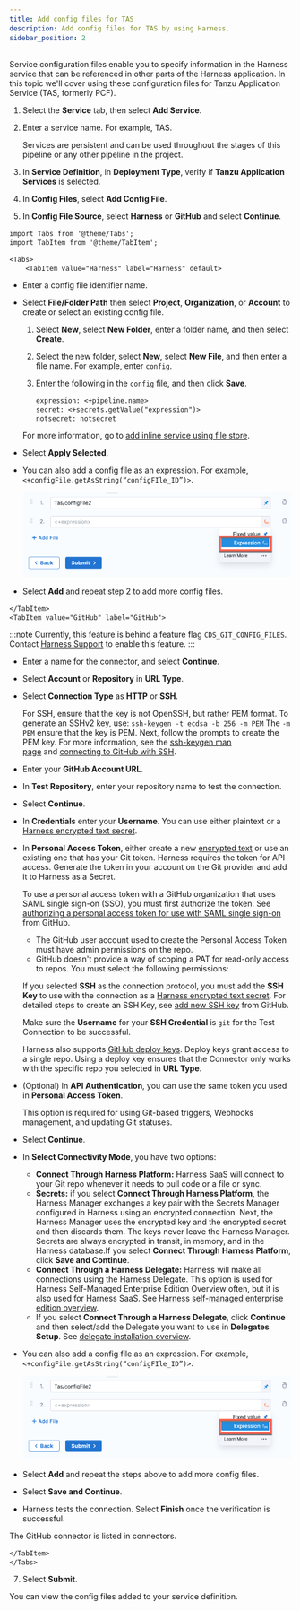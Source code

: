 ```yaml
---
title: Add config files for TAS
description: Add config files for TAS by using Harness.
sidebar_position: 2
---
```


Service configuration files enable you to specify information in the Harness service that can be referenced in other parts of the Harness application. In this topic we'll cover using these configuration files for Tanzu Application Service (TAS, formerly PCF).

1. Select the **Service** tab, then select **Add Service**.  
2. Enter a service name. For example, TAS.
  
   Services are persistent and can be used throughout the stages of this pipeline or any other pipeline in the project.

3. In **Service Definition**, in **Deployment Type**, verify if **Tanzu Application Services** is selected.
5. In **Config Files**, select **Add Config File**.
6. In **Config File Source**, select **Harness** or **GitHub** and select **Continue**.

```mdx-code-block
import Tabs from '@theme/Tabs';   
import TabItem from '@theme/TabItem';
```
```mdx-code-block
<Tabs>
    <TabItem value="Harness" label="Harness" default>
```
* Enter a config file identifier name.
* Select **File/Folder Path** then select **Project**, **Organization**, or **Account** to create or select an existing config file.
    1. Select **New**, select **New Folder**, enter a folder name, and then select **Create**.
    2. Select the new folder, select **New**, select **New File**, and then enter a file name. For example, enter `config`.
    3. Enter the following in the `config` file, and then click **Save**.
       
       ```
       expression: <+pipeline.name>
       secret: <+secrets.getValue("expression")>
       notsecret: notsecret
       ```
    For more information, go to [add inline service using file store](/docs/continuous-delivery/x-platform-cd-features/services/add-inline-manifests-using-file-store).
       
* Select **Apply Selected**.
* You can also add a config file as an expression. For example, `<+configFile.getAsString(“configFIle_ID”)>`.
  
  ![config file as an expression](static/../config-files-as-expressions.png)

* Select **Add** and repeat step 2 to add more config files.

```mdx-code-block
</TabItem>
<TabItem value="GitHub" label="GitHub">
```
:::note
Currently, this feature is behind a feature flag `CDS_GIT_CONFIG_FILES`. Contact [Harness Support](mailto:support@harness.io) to enable this feature. 
:::

* Enter a name for the connector, and select **Continue**.
* Select **Account** or **Repository** in **URL Type**.
* Select **Connection Type** as **HTTP** or **SSH**.
   
   For SSH, ensure that the key is not OpenSSH, but rather PEM format. To generate an SSHv2 key, use: `ssh-keygen -t ecdsa -b 256 -m PEM` The `-m PEM` ensure that the key is PEM. Next, follow the prompts to create the PEM key. For more information, see the [ssh-keygen man page](https://linux.die.net/man/1/ssh-keygen) and [connecting to GitHub with SSH](https://help.github.com/en/github/authenticating-to-github/connecting-to-github-with-ssh).

* Enter your **GitHub Account URL**.
* In **Test Repository**, enter your repository name to test the connection.
* Select **Continue**.
* In **Credentials** enter your **Username**. You can use either plaintext or a [Harness encrypted text secret](/docs/platform/Secrets/add-use-text-secrets).
* In **Personal Access Token**, either create a new [encrypted text](/docs/platform/Secrets/add-file-secrets) or use an existing one that has your Git token. Harness requires the token for API access. Generate the token in your account on the Git provider and add it to Harness as a Secret.

  To use a personal access token with a GitHub organization that uses SAML single sign-on (SSO), you must first authorize the token. See [authorizing a personal access token for use with SAML single sign-on](https://docs.github.com/en/enterprise-cloud@latest/authentication/authenticating-with-saml-single-sign-on/authorizing-a-personal-access-token-for-use-with-saml-single-sign-on) from GitHub.
  * The GitHub user account used to create the Personal Access Token must have admin permissions on the repo.
  * GitHub doesn't provide a way of scoping a PAT for read-only access to repos. You must select the following permissions:

  If you selected **SSH** as the connection protocol, you must add the **SSH Key** to use with the connection as a [Harness encrypted text secret](/docs/platform/Secrets/add-use-text-secrets). For detailed steps to create an SSH Key, see [add new SSH key](https://docs.github.com/en/authentication/connecting-to-github-with-ssh/adding-a-new-ssh-key-to-your-github-account) from GitHub.

  Make sure the **Username** for your **SSH Credential** is `git` for the Test Connection to be successful.  

  Harness also supports [GitHub deploy keys](https://docs.github.com/en/developers/overview/managing-deploy-keys#deploy-keys). Deploy keys grant access to a single repo. Using a deploy key ensures that the Connector only works with the specific repo you selected in **URL Type**.

* (Optional) In **API Authentication**, you can use the same token you used in **Personal Access Token**.

  This option is required for using Git-based triggers, Webhooks management, and updating Git statuses.

* Select **Continue**.
* In **Select Connectivity Mode**, you have two options:
   * **Connect Through Harness Platform:** Harness SaaS will connect to your Git repo whenever it needs to pull code or a file or sync.
    * **Secrets:** if you select **Connect Through Harness Platform**, the Harness Manager exchanges a key pair with the Secrets Manager configured in Harness using an encrypted connection. Next, the Harness Manager uses the encrypted key and the encrypted secret and then discards them. The keys never leave the Harness Manager. Secrets are always encrypted in transit, in memory, and in the Harness database.If you select **Connect Through** **Harness Platform**, click **Save and Continue**.
   * **Connect Through a Harness Delegate:** Harness will make all connections using the Harness Delegate. This option is used for Harness Self-Managed Enterprise Edition Overview often, but it is also used for Harness SaaS. See [Harness self-managed enterprise edition overview](/docs/self-managed-enterprise-edition/introduction/getting-started-with-self-managed-enterprise-edition/).
    * If you select **Connect Through a Harness Delegate**, click **Continue** and then select/add the Delegate you want to use in **Delegates Setup**. See [delegate installation overview](/docs/platform/Delegates/delegate-concepts/delegate-overview).
* You can also add a config file as an expression. For example, `<+configFile.getAsString(“configFIle_ID”)>`.
  
  ![config file as an expression](static/../config-files-as-expressions.png)

* Select **Add** and repeat the steps above to add more config files.
* Select **Save and Continue**.
* Harness tests the connection. Select **Finish** once the verification is successful. 

The GitHub connector is listed in connectors.

```mdx-code-block
</TabItem>  
</Tabs>
```
7. Select **Submit**.

You can view the config files added to your service definition.


